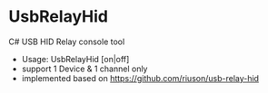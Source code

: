 # UsbRelayHid
C# USB HID Relay console tool
* Usage: UsbRelayHid [on|off]
* support 1 Device & 1 channel only
* implemented based on https://github.com/riuson/usb-relay-hid

